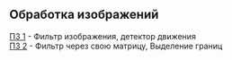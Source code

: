 ## Обработка изображений

[ПЗ 1](https://github.com/CepbluKot/image_processing/tree/master/practice1) - Фильтр изображения, детектор движения <br />
[ПЗ 2](https://github.com/CepbluKot/image_processing/tree/master/practice2) - Фильтр через свою матрицу, Выделение границ
